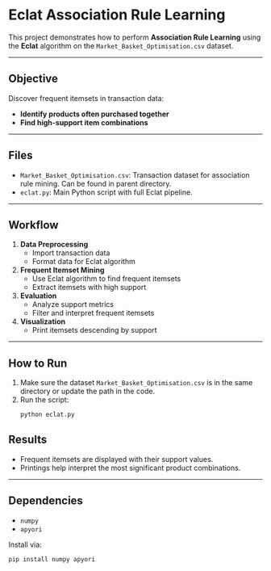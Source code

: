 # Eclat Association Rule Learning

This project demonstrates how to perform **Association Rule Learning** using the **Eclat** algorithm on the `Market_Basket_Optimisation.csv` dataset.

---

## Objective

Discover frequent itemsets in transaction data:
- **Identify products often purchased together**
- **Find high-support item combinations**

---

## Files

- `Market_Basket_Optimisation.csv`: Transaction dataset for association rule mining. Can be found in parent directory.
- `eclat.py`: Main Python script with full Eclat pipeline.

---

## Workflow

1. **Data Preprocessing**
    - Import transaction data
    - Format data for Eclat algorithm
2. **Frequent Itemset Mining**
    - Use Eclat algorithm to find frequent itemsets
    - Extract itemsets with high support
3. **Evaluation**
    - Analyze support metrics
    - Filter and interpret frequent itemsets
4. **Visualization**
    - Print itemsets descending by support

---

## How to Run

1. Make sure the dataset `Market_Basket_Optimisation.csv` is in the same directory or update the path in the code.
2. Run the script:
    ```bash
    python eclat.py
    ```

## Results

- Frequent itemsets are displayed with their support values.
- Printings help interpret the most significant product combinations.

---

## Dependencies

- `numpy`
- `apyori`

Install via:

```bash
pip install numpy apyori
```